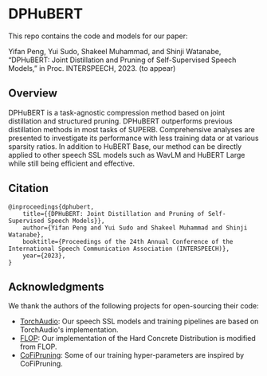 # DPHuBERT

This repo contains the code and models for our paper: 

Yifan Peng, Yui Sudo, Shakeel Muhammad, and Shinji Watanabe, “DPHuBERT: Joint Distillation and Pruning of Self-Supervised Speech Models,” in Proc. INTERSPEECH, 2023. (to appear)


## Overview

DPHuBERT is a task-agnostic compression method based on joint distillation and structured pruning. DPHuBERT outperforms previous distillation methods in most tasks of SUPERB. Comprehensive analyses are presented to investigate its performance with less training data or at various sparsity ratios. In addition to HuBERT Base, our method can be directly applied to other speech SSL models such as WavLM and HuBERT Large while still being efficient and effective.

## Citation

```
@inproceedings{dphubert,
    title={{DPHuBERT: Joint Distillation and Pruning of Self-Supervised Speech Models}},
    author={Yifan Peng and Yui Sudo and Shakeel Muhammad and Shinji Watanabe},
    booktitle={Proceedings of the 24th Annual Conference of the International Speech Communication Association (INTERSPEECH)},
    year={2023},
}
```

## Acknowledgments

We thank the authors of the following projects for open-sourcing their code:
- [TorchAudio](https://github.com/pytorch/audio): Our speech SSL models and training pipelines are based on TorchAudio's implementation.
- [FLOP](https://github.com/asappresearch/flop): Our implementation of the Hard Concrete Distribution is modified from FLOP.
- [CoFiPruning](https://github.com/princeton-nlp/CoFiPruning): Some of our training hyper-parameters are inspired by CoFiPruning.
